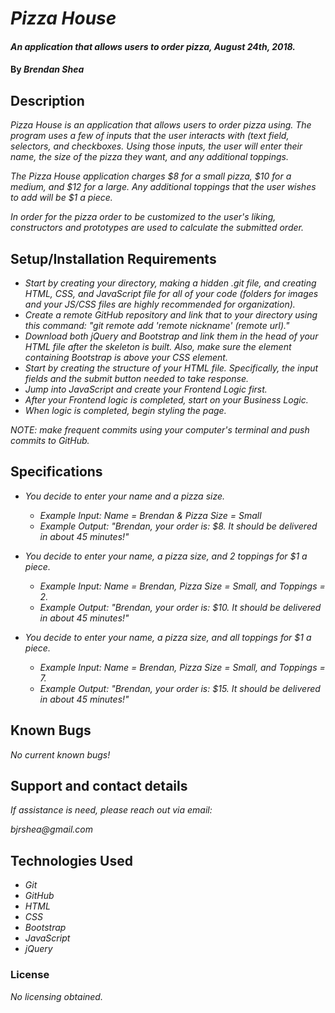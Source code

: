 # _Pizza House_

#### _An application that allows users to order pizza, August 24th, 2018._

#### By _**Brendan Shea**_

## Description

_Pizza House is an application that allows users to order pizza using. The program uses a few of inputs that the user interacts with (text field, selectors, and checkboxes. Using those inputs, the user will enter their name, the size of the pizza they want, and any additional toppings._

_The Pizza House application charges $8 for a small pizza, $10 for a medium, and $12 for a large. Any additional toppings that the user wishes to add will be $1 a piece._

_In order for the pizza order to be customized to the user's liking, constructors and prototypes are used to calculate the submitted order._


## Setup/Installation Requirements

* _Start by creating your directory, making a hidden .git file, and creating HTML, CSS, and JavaScript file for all of your code (folders for images and your JS/CSS files are highly recommended for organization)._
* _Create a remote GitHub repository and link that to your directory using this command: "git remote add 'remote nickname' (remote url)."_
* _Download both jQuery and Bootstrap and link them in the head of your HTML file after the skeleton is built. Also, *make sure* the element containing Bootstrap is *above* your CSS element._
* _Start by creating the structure of your HTML file. Specifically, the input fields and the submit button needed to take response._
* _Jump into JavaScript and create your Frontend Logic first._
* _After your Frontend logic is completed, start on your Business Logic._
* _When logic is completed, begin styling the page._

_NOTE: make frequent commits using your computer's terminal and push commits to GitHub._

## Specifications

* _You decide to enter your name and a pizza size._
  * _Example Input: Name = Brendan & Pizza Size = Small_
  * _Example Output: "Brendan, your order is: $8. It should be delivered in about 45 minutes!"_

* _You decide to enter your name, a pizza size, and 2 toppings for $1 a piece._
  * _Example Input: Name = Brendan, Pizza Size = Small, and Toppings = 2._
  * _Example Output: "Brendan, your order is: $10. It should be delivered in about 45 minutes!"_

* _You decide to enter your name, a pizza size, and all toppings for $1 a piece._
  * _Example Input: Name = Brendan, Pizza Size = Small, and Toppings = 7._
  * _Example Output: "Brendan, your order is: $15. It should be delivered in about 45 minutes!"_


## Known Bugs

_No current known bugs!_

## Support and contact details

_If assistance is need, please reach out via email:_

_bjrshea@gmail.com_

## Technologies Used

* _Git_
* _GitHub_
* _HTML_
* _CSS_
* _Bootstrap_
* _JavaScript_
* _jQuery_

### License

*No licensing obtained.*
